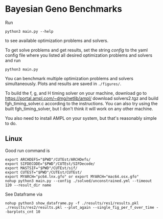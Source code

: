 # Bayesian Geno Benchmarks

Run

```console
python3 main.py --help
```

to see available optimization problems and solvers.

To get solve problems and get results, set the string *config* to the yaml config file where you listed all desired optimization problems and solvers and run

```console
python3 main.py
```

You can benchmark multiple optimization problems and solvers simultaneously. Plots and results are saved in `./figures/`.

To build the f, g, and H timing solver on your machine, download go to <https://portal.ampl.com/~dmg/netlib/ampl/> download solvers2.tgz and build fgh_timing_solver.c according to the instructions. You can also try using the built fgh_timing_solver, but I don't think it will work on any other machine.

You also need to install AMPL on your system, but that's reasonably simple to do.

## Linux

Good run command is

```
export ARCHDEFS="$PWD"/CUTEst/ARCHDefs/
export SIFDECODE="$PWD"/CUTEst/SIFDecode/
export MASTSIF="$PWD"/CUTEst/sif/
export CUTEST="$PWD"/CUTEst/CUTEst/
export MYARCH="pc64.lnx.gfo" or export MYARCH="mac64.osx.gfo"
nohup python3 main.py --config ./solved/unconstrained.yml --timeout 120 --result_dir name
```

See Dataframe via

```
nohup python3 show_dataframe.py -f ./results/res1/results.pkl ./results/res2/results.pkl --plot_again --single_fig_per_f_over_time --barplots_cnt 10
```